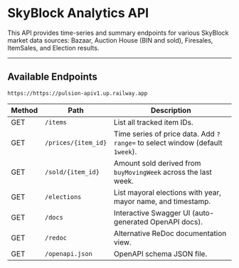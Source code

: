 # SkyBlock Analytics API
This API provides time-series and summary endpoints for various SkyBlock market data sources: Bazaar, Auction House (BIN and sold), Firesales, ItemSales, and Election results.

---

## Available Endpoints

```
https://https://pulsion-apiv1.up.railway.app
```

| Method | Path                | Description                                                                                  |
| ------ | ------------------- | -------------------------------------------------------------------------------------------- |
| GET    | `/items`            | List all tracked item IDs.                               |
| GET    | `/prices/{item_id}` | Time series of price data. Add `?range=` to select window (default `1week`). |
| GET    | `/sold/{item_id}`   | Amount sold derived from `buyMovingWeek` across the last week.    |
| GET    | `/elections`        | List mayoral elections with year, mayor name, and timestamp.                                 |
| GET    | `/docs`             | Interactive Swagger UI (auto-generated OpenAPI docs).                                        |
| GET    | `/redoc`            | Alternative ReDoc documentation view.                                                        |
| GET    | `/openapi.json`     | OpenAPI schema JSON file.                                                                    |
